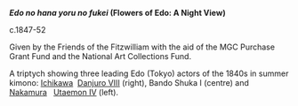 **_Edo no hana yoru no fukei_ (Flowers of Edo: A Night View)**

c.1847-52

Given by the Friends of the Fitzwilliam with the aid of the MGC Purchase Grant Fund and the National Art Collections Fund.

A triptych showing three leading Edo (Tokyo) actors of the 1840s in summer kimono: [Ichikawa](/exhibition/group-12)  [Danjuro VIII](textN.htm) (right), Bando Shuka I (centre) and [Nakamura](Group20.htm)   [Utaemon IV](textS.htm) (left).
